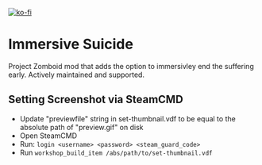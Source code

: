 [![ko-fi](https://ko-fi.com/img/githubbutton_sm.svg)](https://ko-fi.com/N4N61AUUX0)

# Immersive Suicide

Project Zomboid mod that adds the option to immersivley end the suffering early. Actively maintained and supported.

## Setting Screenshot via SteamCMD

- Update "previewfile" string in set-thumbnail.vdf to be equal to the absolute path of "preview.gif" on disk
- Open SteamCMD
- Run: `login <username> <password> <steam_guard_code>`
- Run `workshop_build_item /abs/path/to/set-thumbnail.vdf`
